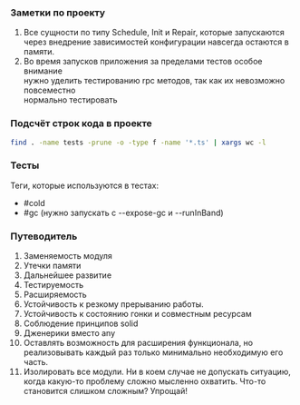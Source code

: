 ### Заметки по проекту

1. Все сущности по типу Schedule, Init и Repair, которые запускаются
через внедрение зависимостей конфигурации навсегда остаются в памяти.
2. Во время запусков приложения за пределами тестов особое внимание  
нужно уделить тестированию rpc методов, так как их невозможно повсеместно  
нормально тестировать

### Подсчёт строк кода в проекте

```bash
find . -name tests -prune -o -type f -name '*.ts' | xargs wc -l
```

### Тесты

Теги, которые используются в тестах: 
- #cold
- #gc (нужно запускать с --expose-gc и --runInBand)

### Путеводитель

1. Заменяемость модуля
2. Утечки памяти
3. Дальнейшее развитие
4. Тестируемость
5. Расширяемость
6. Устойчивость к резкому прерыванию работы.
7. Устойчивость к состоянию гонки и совместным ресурсам
8. Соблюдение принципов solid
9. Дженерики вместо any
10. Оставлять возможность для расширения функционала, но реализовывать каждый раз только минимально необходимую его часть.
11. Изолировать все модули. Ни в коем случае не допускать ситуацию, когда какую-то проблему сложно мысленно охватить. Что-то становится слишком сложным? Упрощай!
